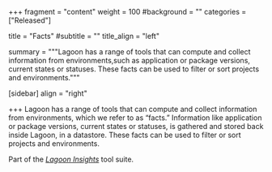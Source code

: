 +++
fragment = "content"
weight = 100
#background = ""
categories = ["Released"]

title = "Facts"
#subtitle = ""
title_align = "left"

summary = """Lagoon has a range of tools that can compute and collect information from environments,such as application or package versions, current states or statuses.  These facts can be used to filter or sort projects and environments."""

[sidebar]
  align = "right"

+++
Lagoon has a range of tools that can compute and collect information from environments, which we refer to as “facts.” Information like application or package versions, current states or statuses, is gathered and stored back inside Lagoon, in a datastore. These facts can be used to filter or sort projects and environments.

Part of the *[Lagoon Insights](../lagoon-insights)* tool suite.
